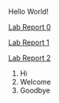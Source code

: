Hello World!


[Lab Report 0](lab-report-1-week-0.html)

[Lab Report 1](week1.html) 

[Lab Report 2](week3.html)

1) Hi
2) Welcome
3) Goodbye
